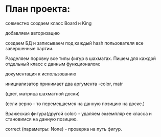 <!DOCTYPE>
<html>
   <body>
      <h1>План проекта:</h1>
      <p>совместно создаем класс Board и King</p>
      <p>добавляем авторизацию</p>
      <p>создаем БД и записываем под каждый hash пользователя все завершенные партии.</p>
      <p>Разделяем поровну все типы фигур в шахматаx. Пишем для каждой отдельный класс с данным функционалом:</p>
      <p>документация к использованию</p>
      <p>инициализатор принимает два аргумента -color, matr</p>
      <p>(цвет, матрица шахматной доски)</p>
      <p>(если верно - то перемещаемся на данную позицию на доске.)</p>
      <p>Вражеская фигура(другой color) - удаляем экземпляр ее класса и становимся на данную позицию. </p>
      <p>correct (параметры: None) - проверка на путь фигур.</p>
   </body>
</html>
